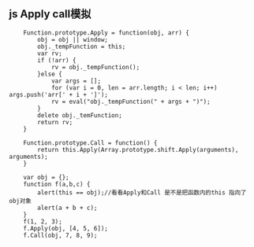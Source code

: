  ##  js Apply call模拟

        Function.prototype.Apply = function(obj, arr) {
            obj = obj || window;
            obj._tempFunction = this;
            var rv;
            if (!arr) {
                rv = obj._tempFunction();
            }else {
                var args = [];
                for (var i = 0, len = arr.length; i < len; i++) args.push('arr[' + i + ']');
                rv = eval("obj._tempFunction(" + args + ")");
            }
            delete obj._temFunction;
            return rv;
        }

        Function.prototype.Call = function() {
            return this.Apply(Array.prototype.shift.Apply(arguments), arguments);
        }

        var obj = {};
        function f(a,b,c) {
            alert(this == obj);//看看Apply和Call 是不是把函数内的this 指向了 obj对象
            alert(a + b + c);
        }
        f(1, 2, 3);
        f.Apply(obj, [4, 5, 6]);
        f.Call(obj, 7, 8, 9);
